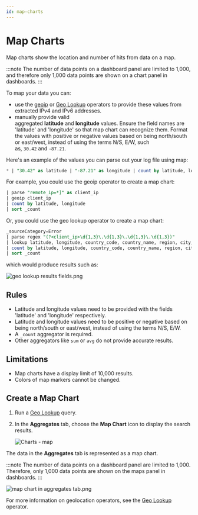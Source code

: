 ```yaml
---
id: map-charts
---
```


# Map Charts

Map charts show the location and number of hits from data on a map. 

:::note
The number of data points on a dashboard panel are limited to 1,000, and therefore only 1,000 data points are shown on a chart panel in dashboards.
:::

To map your data you can: 

* use the [geoip](../../search/search-query-language/search-operators/geoip.md) or [Geo Lookup](../../search/search-query-language/search-operators/Geo-Lookup.md) operators to provide these values from extracted IPv4 and IPv6 addresses.
* manually provide valid aggregated **latitude** and **longitude** values. Ensure the field names are 'latitude' and 'longitude' so that map chart can recognize them. Format the values with positive or negative values based on being north/south or east/west, instead of using the terms N/S, E/W, such as, `30.42` and `-87.21`.

Here's an example of the values you can parse out your log file using
map:

```sql
* | "30.42" as latitude | "-87.21" as longitude | count by latitude, longitude
```

For example, you could use the geoip operator to create a map chart:

```sql
| parse "remote_ip=*]" as client_ip
| geoip client_ip
| count by latitude, longitude
| sort _count
```

Or, you could use the geo lookup operator to create a map chart:

```sql
_sourceCategory=Error
| parse regex "(?<client_ip>\d{1,3}\.\d{1,3}\.\d{1,3}\.\d{1,3})"
| lookup latitude, longitude, country_code, country_name, region, city, postal_code from geo://location on ip = client_ip
| count by latitude, longitude, country_code, country_name, region, city, postal_code
| sort _count
```

which would produce results such as:

![geo lookup results fields.png](/img/dashboards/geo-lookup-results-fields.png)

## Rules

* Latitude and longitude values need to be provided with the fields 'latitude' and 'longitude' respectively.
* Latitude and longitude values need to be positive or negative based on being north/south or east/west, instead of using the terms N/S, E/W.
* A `_count` aggregator is required. 
* Other aggregators like `sum` or `avg` do not provide accurate results. 

## Limitations

* Map charts have a display limit of 10,000 results.
* Colors of map markers cannot be changed.

## Create a Map Chart

1. Run a [Geo Lookup](../../search/search-query-language/search-operators/Geo-Lookup.md) query.
1. In the **Aggregates** tab, choose the **Map Chart** icon to display the search results.

    ![Charts - map](/img/dashboards/charts_map.png)

The data in the **Aggregates** tab is represented as a map chart.

:::note
The number of data points on a dashboard panel are limited to 1,000. Therefore, only 1,000 data points are shown on the maps panel in dashboards.
:::

![map chart in aggregates tab.png](/img/dashboards/map-chart-aggregates-tab.png)

For more information on geolocation operators, see the [Geo Lookup](../../search/search-query-language/search-operators/Geo-Lookup.md) operator.
